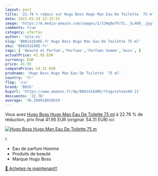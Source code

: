 ```yaml
---
layout: post
title: '22.76 % rabais sur Hugo Boss Hugo Man Eau De Toilette  75 m'
date: 2021-03-24 12:15:53
image: 'https://m.media-amazon.com/images/I/31Wg8w7FzTL._SL400_.jpg'
comments: true
category: ofertas
author: 'tole.es'
slug: 'B00141E4RE-fr Hugo Boss Hugo Man Eau De Toilette 75 ml'
sku: 'B00141E4RE-fr'
tags: [ 'Beauté et Parfum','Parfums','Parfums homme','boss', ]
actualPrice: 41.95 EUR
currency: EUR
price: 41.95
comparePrice: 54.31 EUR
prodname: 'Hugo Boss Hugo Man Eau De Toilette  75 ml'
country: 'fr'
flag: '🇫🇷'
brand: 'BOSS'
buyurl: 'https://www.amazon.fr/dp/B00141E4RE/?tag=tolees0d-21'
descuento: '22.76'
average: '36.508918918919'
---
```


Vous avez [Hugo Boss Hugo Man Eau De Toilette  75 ml](https://www.amazon.fr/dp/B00141E4RE/?tag=tolees0d-21)  à  22.76 % de réduction, prix final  41.95 EUR (original: 54.31 EUR) ici:

[![Hugo Boss Hugo Man Eau De Toilette  75 m](https://m.media-amazon.com/images/I/31Wg8w7FzTL._SL400_.jpg)](https://www.amazon.fr/dp/B00141E4RE/?tag=tolees0d-21)

ℹ️:

- Eau de parfum Homme
- Produits de beauté
- Marque Hugo Boss

[🛒 Achetez-le maintenant!!](https://www.amazon.fr/dp/B00141E4RE/?tag=tolees0d-21)
